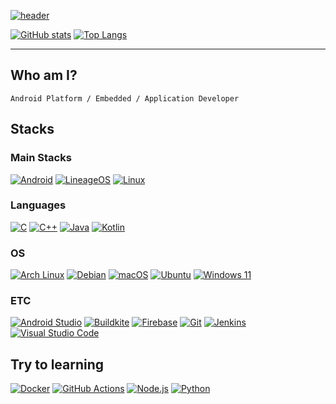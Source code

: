 [![header](https://capsule-render.vercel.app/api?type=transparent&animation=twinkling&fontColor=FFFFFF&text=Yang%20Jeong%20Hun&height=150&fontSize=60&desc=Nevuly&descAlignY=75&descAlign=70)](https://github.com/Nevuly)

[![GitHub stats](https://github-readme-stats-eosin-sigma.vercel.app/api?username=Nevuly&theme=dark&show_icons=true&count_private=true)](https://github.com/Nevuly)
[![Top Langs](https://github-readme-stats-eosin-sigma.vercel.app/api/top-langs/?username=Nevuly&theme=dark&count_private=true&hide_progress=true)](https://github.com/Nevuly)

---

## Who am I?
`Android Platform / Embedded / Application Developer`

## Stacks

### Main Stacks
[![Android](https://img.shields.io/static/v1?style=for-the-badge&message=Android&color=222222&logo=Android&logoColor=3DDC84&label=)](https://github.com/Nevuly)
[![LineageOS](https://img.shields.io/static/v1?style=for-the-badge&message=LineageOS&color=167C80&logo=LineageOS&logoColor=FFFFFF&label=)](https://github.com/Nevuly)
[![Linux](https://img.shields.io/static/v1?style=for-the-badge&message=Linux&color=222222&logo=Linux&logoColor=FCC624&label=)](https://github.com/Nevuly)

### Languages
[![C](https://img.shields.io/static/v1?style=for-the-badge&message=C&color=222222&logo=C&logoColor=A8B9CC&label=)](https://github.com/Nevuly)
[![C++](https://img.shields.io/static/v1?style=for-the-badge&message=C%2B%2B&color=00599C&logo=C%2B%2B&logoColor=FFFFFF&label=)](https://github.com/Nevuly)
[![Java](https://img.shields.io/static/v1?style=for-the-badge&message=Java&color=222222&logo=OpenJDK&logoColor=FFFFFF&label=)](https://github.com/Nevuly)
[![Kotlin](https://img.shields.io/static/v1?style=for-the-badge&message=Kotlin&color=7F52FF&logo=Kotlin&logoColor=FFFFFF&label=)](https://github.com/Nevuly)

### OS
[![Arch Linux](https://img.shields.io/static/v1?style=for-the-badge&message=Arch+Linux&color=1793D1&logo=Arch+Linux&logoColor=FFFFFF&label=)](https://github.com/Nevuly)
[![Debian](https://img.shields.io/static/v1?style=for-the-badge&message=Debian&color=A81D33&logo=Debian&logoColor=FFFFFF&label=)](https://github.com/Nevuly)
[![macOS](https://img.shields.io/static/v1?style=for-the-badge&message=macOS&color=000000&logo=macOS&logoColor=FFFFFF&label=)](https://github.com/Nevuly)
[![Ubuntu](https://img.shields.io/static/v1?style=for-the-badge&message=Ubuntu&color=E95420&logo=Ubuntu&logoColor=FFFFFF&label=)](https://github.com/Nevuly)
[![Windows 11](https://img.shields.io/static/v1?style=for-the-badge&message=Windows+11&color=0078D4&logo=Windows+11&logoColor=FFFFFF&label=)](https://github.com/Nevuly)

### ETC
[![Android Studio](https://img.shields.io/static/v1?style=for-the-badge&message=Android+Studio&color=222222&logo=Android+Studio&logoColor=3DDC84&label=)](https://github.com/Nevuly)
[![Buildkite](https://img.shields.io/static/v1?style=for-the-badge&message=Buildkite&color=222222&logo=Buildkite&logoColor=14CC80&label=)](https://github.com/Nevuly)
[![Firebase](https://img.shields.io/static/v1?style=for-the-badge&message=Firebase&color=222222&logo=Firebase&logoColor=FFCA28&label=)](https://github.com/Nevuly)
[![Git](https://img.shields.io/static/v1?style=for-the-badge&message=Git&color=F05032&logo=Git&logoColor=FFFFFF&label=)](https://github.com/Nevuly)
[![Jenkins](https://img.shields.io/static/v1?style=for-the-badge&message=Jenkins&color=D24939&logo=Jenkins&logoColor=FFFFFF&label=)](https://github.com/Nevuly)
[![Visual Studio Code](https://img.shields.io/static/v1?style=for-the-badge&message=Visual+Studio+Code&color=007ACC&logo=Visual+Studio+Code&logoColor=FFFFFF&label=)](https://github.com/Nevuly)

## Try to learning
[![Docker](https://img.shields.io/static/v1?style=for-the-badge&message=Docker&color=2496ED&logo=Docker&logoColor=FFFFFF&label=)](https://github.com/Nevuly)
[![GitHub Actions](https://img.shields.io/static/v1?style=for-the-badge&message=GitHub+Actions&color=2088FF&logo=GitHub+Actions&logoColor=FFFFFF&label=)](https://github.com/Nevuly)
[![Node.js](https://img.shields.io/static/v1?style=for-the-badge&message=Node.js&color=339933&logo=Node.js&logoColor=FFFFFF&label=)](https://github.com/Nevuly)
[![Python](https://img.shields.io/static/v1?style=for-the-badge&message=Python&color=3776AB&logo=Python&logoColor=FFFFFF&label=)](https://github.com/Nevuly)
